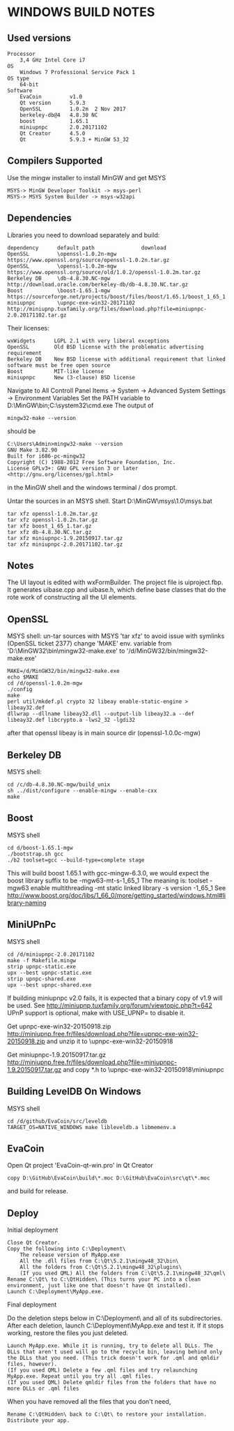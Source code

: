 WINDOWS BUILD NOTES
===================

Used versions
----------------
    Processor
        3,4 GHz Intel Core i7
    OS
        Windows 7 Professional Service Pack 1
    OS type
        64-bit
    Software
        EvaCoin         v1.0
        Qt version      5.9.3
        OpenSSL         1.0.2m  2 Nov 2017
        berkeley-db@4   4.8.30 NC
        boost           1.65.1
        miniupnpc       2.0.20171102
        Qt Creator      4.5.0
        Qt              5.9.3 + MinGW 53_32
        
Compilers Supported
-------------------

Use the mingw installer to install MinGW and get MSYS 
   
    MSYS-> MinGW Developer Toolkit -> msys-perl
    MSYS-> MSYS System Builder -> msys-w32api

Dependencies
------------
Libraries you need to download separately and build:

    dependency      default path               download
    OpenSSL         \openssl-1.0.2n-mgw        https://www.openssl.org/source/openssl-1.0.2n.tar.gz
    OpenSSL         \openssl-1.0.2m-mgw        https://www.openssl.org/source/old/1.0.2/openssl-1.0.2m.tar.gz
    Berkeley DB     \db-4.8.30.NC-mgw          http://download.oracle.com/berkeley-db/db-4.8.30.NC.tar.gz
    Boost           \boost-1.65.1-mgw          https://sourceforge.net/projects/boost/files/boost/1.65.1/boost_1_65_1.tar.gz/download
    miniupnpc       \upnpc-exe-win32-20171102  http://miniupnp.tuxfamily.org/files/download.php?file=miniupnpc-2.0.20171102.tar.gz

Their licenses:

    wxWidgets      LGPL 2.1 with very liberal exceptions
    OpenSSL        Old BSD license with the problematic advertising requirement
    Berkeley DB    New BSD license with additional requirement that linked software must be free open source
    Boost          MIT-like license
    miniupnpc      New (3-clause) BSD license
   
Navigate to All Controll Panel Items -> System -> Advanced System Settings -> Environment Variables
Set the PATH variable to D:\MinGW\bin;C:\system32\cmd.exe
The output of
    
    mingw32-make --version
    
should be

    C:\Users\Admin>mingw32-make --version
    GNU Make 3.82.90
    Built for i686-pc-mingw32
    Copyright (C) 1988-2012 Free Software Foundation, Inc.
    License GPLv3+: GNU GPL version 3 or later <http://gnu.org/licenses/gpl.html>
    
in the MinGW shell and the windows terminal / dos prompt.

Untar the sources in an MSYS shell. Start D:\MinGW\msys\1.0\msys.bat

    tar xfz openssl-1.0.2m.tar.gz
    tar xfz openssl-1.0.2n.tar.gz
    tar xfz boost_1_65_1.tar.gz
    tar xfz db-4.8.30.NC.tar.gz
    tar xfz miniupnpc-1.9.20150917.tar.gz
    tar xfz miniupnpc-2.0.20171102.tar.gz
    
Notes
-----
The UI layout is edited with wxFormBuilder.  The project file is
uiproject.fbp.  It generates uibase.cpp and uibase.h, which define base
classes that do the rote work of constructing all the UI elements.

OpenSSL
-------
MSYS shell:
un-tar sources with MSYS 'tar xfz' to avoid issue with symlinks (OpenSSL ticket 2377)
change 'MAKE' env. variable from 'D:\MinGW32\bin\mingw32-make.exe' to '/d/MinGW32/bin/mingw32-make.exe'

    MAKE=/d/MinGW32/bin/mingw32-make.exe
    echo $MAKE
    cd /d/openssl-1.0.2m-mgw
    ./config
    make
    perl util/mkdef.pl crypto 32 libeay enable-static-engine > libeay32.def
    dllwrap --dllname libeay32.dll --output-lib libeay32.a --def libeay32.def libcrypto.a -lws2_32 -lgdi32

after that openssl libeay is in main source dir (openssl-1.0.0c-mgw)

Berkeley DB
-----------
MSYS shell:

    cd /c/db-4.8.30.NC-mgw/build_unix
    sh ../dist/configure --enable-mingw --enable-cxx
    make

Boost
-----
MSYS shell

    cd d/boost-1.65.1-mgw
    ./bootstrap.sh gcc
    ./b2 toolset=gcc --build-type=complete stage

This will build boost 1.65.1 with gcc-mingw-6.3.0, we would expect the boost library suffix to be -mgw63-mt-s-1_65_1
The meaning is: toolset -mgw63 enable multithreading -mt static linked library -s version -1_65_1
See http://www.boost.org/doc/libs/1_66_0/more/getting_started/windows.html#library-naming


MiniUPnPc
---------

MSYS shell

    cd /d/miniupnpc-2.0.20171102
    make -f Makefile.mingw
    strip upnpc-static.exe
    upx --best upnpc-static.exe
    strip upnpc-shared.exe
    upx --best upnpc-shared.exe


If building miniupnpc v2.0 fails, it is expected that a binary copy of v1.9 will be used.
See http://miniupnp.tuxfamily.org/forum/viewtopic.php?t=642
UPnP support is optional, make with USE_UPNP= to disable it.

Get upnpc-exe-win32-20150918.zip http://miniupnp.free.fr/files/download.php?file=upnpc-exe-win32-20150918.zip
and unzip it to \upnpc-exe-win32-20150918

Get miniupnpc-1.9.20150917.tar.gz http://miniupnp.free.fr/files/download.php?file=miniupnpc-1.9.20150917.tar.gz
and copy *.h to \upnpc-exe-win32-20150918\miniupnpc

Building LevelDB On Windows
---------------------------

MSYS shell 

    cd /d/github/EvaCoin/src/leveldb
    TARGET_OS=NATIVE_WINDOWS make libleveldb.a libmemenv.a
    
EvaCoin
------- 

Open Qt project 'EvaCoin-qt-win.pro' in Qt Creator
    
    copy D:\GitHub\EvaCoin\build\*.moc D:\GitHub\EvaCoin\src\qt\*.moc 
    
and build for release.


Deploy
------

Initial deployment 

    Close Qt Creator.
    Copy the following into C:\Deployment\
        The release version of MyApp.exe
        All the .dll files from C:\Qt\5.2.1\mingw48_32\bin\
        All the folders from C:\Qt\5.2.1\mingw48_32\plugins\
        (If you used QML) All the folders from C:\Qt\5.2.1\mingw48_32\qml\
    Rename C:\Qt\ to C:\QtHidden\ (This turns your PC into a clean environment, just like one that doesn't have Qt installed).
    Launch C:\Deployment\MyApp.exe.

Final deployment 

Do the deletion steps below in C:\Deployment\ and all of its subdirectories. After each deletion, launch C:\Deployment\MyApp.exe and test it. If it stops working, restore the files you just deleted.

    Launch MyApp.exe. While it is running, try to delete all DLLs. The DLLs that aren't used will go to the recycle bin, leaving behind only the DLLs that you need. (This trick doesn't work for .qml and qmldir files, however).
    (If you used QML) Delete a few .qml files and try relaunching MyApp.exe. Repeat until you try all .qml files.
    (If you used QML) Delete qmldir files from the folders that have no more DLLs or .qml files

When you have removed all the files that you don't need,

    Rename C:\QtHidden\ back to C:\Qt\ to restore your installation.
    Distribute your app.

